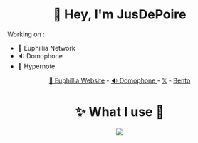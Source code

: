 <h1 align=center>👋 Hey, I'm JusDePoire</h1>

Working on :
  - 🪸 Euphillia Network
  - 🔉 Domophone
  - 🦋 Hypernote 

<p align="center">
  <a href="https://euphillia.fr">🪸 Euphillia Website</a> -
  <a href="https://domophone.euphillia.fr/">🔉 Domophone </a> -
  <a href="https://twitter.com/jusdepoire_">𝕏</a> -
  <a href="https://bento.me/jusdepoire">Bento</a>
</p>

<h1 align=center>✨ What I use 🧪</h1>
<p align = "center">
       <a href="https://github.com/jusdepoireee/">
          <img src="https://skillicons.dev/icons?i=cpp,apple,clion,discord,css,github,githubactions,html,react,idea,java,kotlin,nextjs,notion,ps,python,pycharm,tailwind,twitter,ts,webstorm,npm,vercel,figma,nginx,windows,linux,gradle,cloudflare,electron&theme=dark&perline=10"/> 
      </a>
</p>
